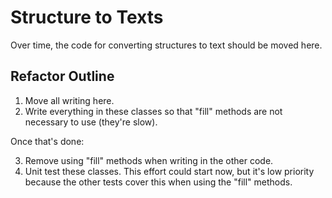 ﻿# Structure to Texts

Over time, the code for converting structures to text should be moved here.

## Refactor Outline

1. Move all writing here.
2. Write everything in these classes so that "fill" methods are not necessary to use (they're slow).

Once that's done:

3. Remove using "fill" methods when writing in the other code.
4. Unit test these classes. This effort could start now, but it's low priority because the other tests cover this when using the "fill" methods.
